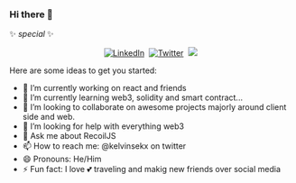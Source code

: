 ### Hi there 👋

✨ _special_ ✨

<p align="center">
<a href="https://www.linkedin.com/in/kelvin-ukuejubola-oritsetimeyin-b38858174"><img src="https://img.shields.io/badge/linkedin-%230077B5.svg?&style=for-the-badge&logo=linkedin&logoColor=white" alt="LinkedIn" /></a>&nbsp;
<!--
<a href="https://www.sarahdepalo.com"><img src="https://img.shields.io/badge/-PORTFOLIO-%23ff69b4&?style=for-the-badge&?color=ff69b4 alt="Portfolio" /></a>&nbsp; -->
<a href="https://twitter.com/utdkelvin"><img src="https://img.shields.io/badge/Twitter-1DA1F2?style=for-the-badge&logo=twitter&logoColor=white" alt="Twitter" /></a>&nbsp;
<a href="https://kelvinsekx.hashnode.dev/"><img src="https://img.shields.io/badge/Hashnode-2962FF?style=for-the-badge&logo=hashnode&logoColor=white alt="HashNode" /></a>&nbsp;
</p>


Here are some ideas to get you started:

- 🔭 I’m currently working on react and friends
- 🌱 I’m currently learning web3, solidity and smart contract...
- 👯 I’m looking to collaborate on awesome projects majorly around client side and web.
- 🤔 I’m looking for help with everything web3 
- 💬 Ask me about RecoilJS
- 📫 How to reach me: @kelvinsekx on twitter
- 😄 Pronouns: He/Him
- ⚡ Fun fact: I love 💕 traveling and makig new friends over social media
